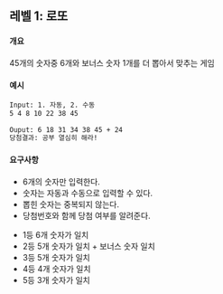 ## 레벨 1: 로또

#### 개요

45개의 숫자중 6개와 보너스 숫자 1개를 더 뽑아서 맞추는 게임



#### 예시

~~~bash
Input: 1. 자동, 2. 수동
5 4 8 10 22 38 45

Ouput: 6 18 31 34 38 45 + 24
당첨결과: 공부 열심히 해라!
~~~



#### 요구사항

- 6개의 숫자만 입력한다. 
- 숫자는 자동과 수동으로 입력할 수 있다.
- 뽑힌 숫자는 중복되지 않는다.
- 당첨번호와 함께 당첨 여부를 알려준다.

* 1등 6개 숫자가 일치
* 2등 5개 숫자가 일치 + 보너스 숫자 일치
* 3등 5개 숫자가 일치
* 4등 4개 숫자가 일치
* 5등 3개 숫자가 일치
